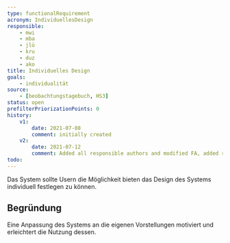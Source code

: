 ```yaml
---
type: functionalRequirement
acronym: IndividuellesDesign
responsible:
    - mwi
    - mba
    - jlü
    - kru
    - duz
    - ako
title: Individuelles Design
goals:
    - individualität
source:
    - [beobachtungstagebuch, HS3]
status: open
prefilterPriorizationPoints: 0
history:
    v1:
        date: 2021-07-08
        comment: initially created
    v2:
        date: 2021-07-12
        comment: Added all responsible authors and modified FA, added reason regarding todo
todo:
---
```


Das System sollte Usern die Möglichkeit bieten das Design des Systems individuell festlegen zu können.

## Begründung
Eine Anpassung des Systems an die eigenen Vorstellungen motiviert und erleichtert die Nutzung dessen.